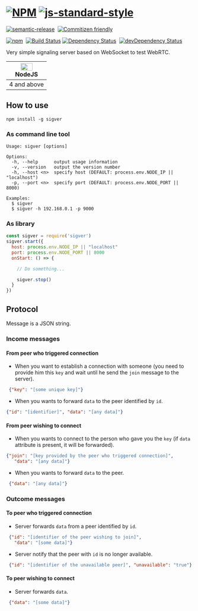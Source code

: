 # [![NPM](https://nodei.co/npm/sigver.png)](https://nodei.co/npm/sigver/) [![js-standard-style](https://cdn.rawgit.com/feross/standard/master/badge.svg)](https://github.com/feross/standard)
[![semantic-release](https://img.shields.io/badge/%20%20%F0%9F%93%A6%F0%9F%9A%80-semantic--release-e10079.svg?style=flat-square)](https://github.com/semantic-release/semantic-release)&nbsp;
[![Commitizen friendly](https://img.shields.io/badge/commitizen-friendly-brightgreen.svg?style=flat-square)](http://commitizen.github.io/cz-cli/)&nbsp;

[![npm](https://img.shields.io/npm/v/sigver.svg)](https://www.npmjs.com/package/sigver)&nbsp;
[![Build Status](https://travis-ci.org/coast-team/sigver.svg?branch=master)](https://travis-ci.org/coast-team/sigver)
[![Dependency Status](https://david-dm.org/coast-team/sigver.svg)](https://david-dm.org/coast-team/sigver)&nbsp;
[![devDependency Status](https://david-dm.org/coast-team/sigver/dev-status.svg)](https://david-dm.org/coast-team/sigver#info=devDependencies)

Very simple signaling server based on WebSocket to test WebRTC.

| [<img src="https://upload.wikimedia.org/wikipedia/commons/thumb/d/d9/Node.js_logo.svg/32px-Node.js_logo.svg.png" alt="NodeJS" width="32px" height="20px" />](http://godban.github.io/browsers-support-badges/)</br>NodeJS |
| --------- |
| 4 and above

## How to use
    npm install -g sigver

### As command line tool
    Usage: sigver [options]

    Options:
      -h, --help      output usage information
      -v, --version   output the version number
      -h, --host <n>  specify host (DEFAULT: process.env.NODE_IP || "localhost")
      -p, --port <n>  specify port (DEFAULT: process.env.NODE_PORT || 8000)

    Examples:
      $ sigver
      $ sigver -h 192.168.0.1 -p 9000

### As library
```javascript
const sigver = require('sigver')
sigver.start({
  host: process.env.NODE_IP || "localhost"
  port: process.env.NODE_PORT || 8000
  onStart: () => {

    // Do something...

    sigver.stop()
  }
})
```


## Protocol
Message is a JSON string.

### Income messages
#### From peer who triggered connection
- When you want to establish a connection with someone (you need to provide him this `key` and wait until he send the `join` message to the server).
```json
 {"key": "[some unique key]"}
```
- When you wants to forward `data` to the peer identified by `id`.
```json
{"id": "[identifier]", "data": "[any data]"}
```


#### From peer wishing to connect
- When you wants to connect to the person who gave you the `key` (if `data` attribute is present, it will be forwarded).
```json
{"join": "[key provided by the peer who triggered connection]",
   "data": "[any data]"}
```
- When you wants to forward `data` to the peer.
```json
 {"data": "[any data]"}
```

### Outcome messages
#### To peer who triggered connection
- Server forwards `data` from a peer identified by `id`.
```json
 {"id": "[identifier of the peer wishing to join]",
   "data": "[some data]"}
```
- Server notify that the peer with `id` is no longer available.
```json
 {"id": "[identifier of the unavailable peer]", "unavailable": "true"}
```

#### To peer wishing to connect
- Server forwards `data`.
```json
 {"data": "[some data]"}
```
